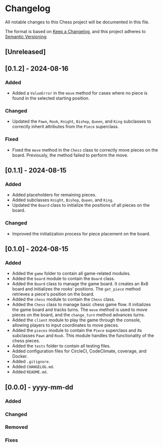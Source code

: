 # Changelog

All notable changes to this Chess project will be documented in this file.

The format is based on [Keep a Changelog](https://keepachangelog.com/en/1.1.0/),
and this project adheres to [Semantic Versioning](https://semver.org/spec/v2.0.0.html).

## [Unreleased]

## [0.1.2] - 2024-08-16

### Added

- Added a `ValueError` in the `move` method for cases where no piece is found in the selected starting position.

### Changed

- Updated the `Pawn`, `Rook`, `Knight`, `Bishop`, `Queen`, and `King` subclasses to correctly inherit attributes from the `Piece` superclass.

### Fixed

- Fixed the `move` method in the `Chess` class to correctly move pieces on the board. Previously, the method failed to perform the move.

## [0.1.1] - 2024-08-15

### Added

- Added placeholders for remaining pieces.
- Added subclasses `Knight`, `Bishop`, `Queen`, and `King`.
- Updated the `Board` class to initialize the positions of all pieces on the board.

### Changed

- Improved the initialization process for piece placement on the board.

## [0.1.0] - 2024-08-15

### Added

- Added the `game` folder to contain all game-related modules.
- Added the `board` module to contain the `Board` class.
- Added the `Board` class to manage the game board. It creates an 8x8 board and initializes the rooks' positions. The `get_piece` method retrieves a piece's position on the board.
- Added the `chess` module to contain the `Chess` class.
- Added the `Chess` class to manage basic chess game flow. It initializes the game board and tracks turns. The `move` method is used to move pieces on the board, and the `change_turn` method advances turns.
- Added the `client` module to play the game through the console, allowing players to input coordinates to move pieces.
- Added the `pieces` module to contain the `Piece` superclass and its subclasses `Pawn` and `Rook`. This module handles the functionality of the chess pieces.
- Added the `tests` folder to contain all testing files.
- Added configuration files for CircleCI, CodeClimate, coverage, and Docker.
- Added `.gitignore`.
- Added `CHANGELOG.md`.
- Added `README.md`.

## [0.0.0] - yyyy-mm-dd

### Added
### Changed
### Removed
### Fixes